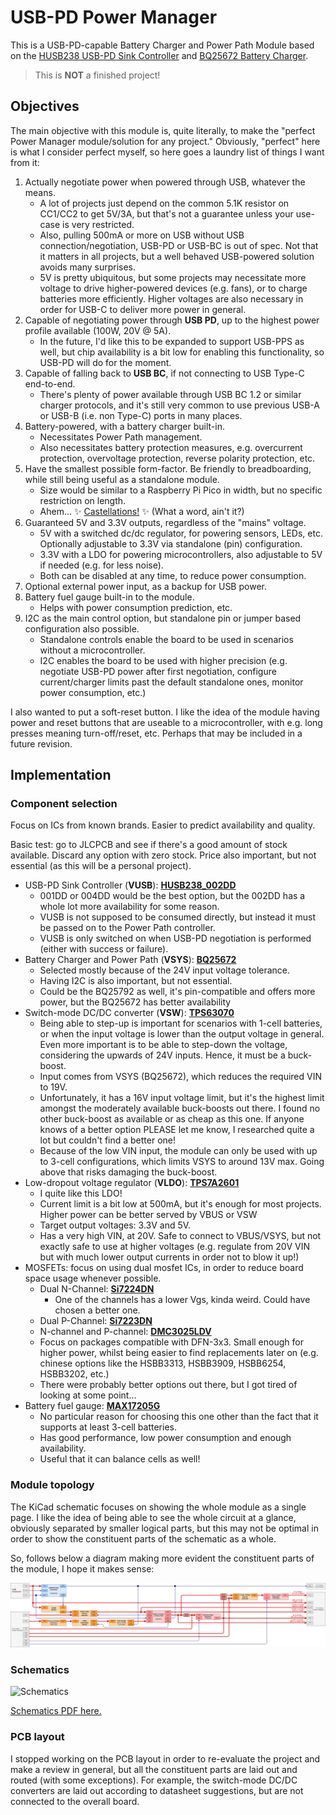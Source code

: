 # USB-PD Power Manager

This is a USB-PD-capable Battery Charger and Power Path Module based on the [HUSB238 USB-PD Sink Controller](https://www.hynetek.com/uploadfiles/site/219/news/aabbbbdb-48c9-4a44-a6dc-2c15f53282e6.pdf) and [BQ25672 Battery Charger](https://www.ti.com/lit/ds/symlink/bq25672.pdf).

> This is **NOT** a finished project!


## Objectives

The main objective with this module is, quite literally, to make the "perfect Power Manager module/solution for any project." Obviously, "perfect" here is what I consider perfect myself, so here goes a laundry list of things I want from it:

1. Actually negotiate power when powered through USB, whatever the means.
    - A lot of projects just depend on the common 5.1K resistor on CC1/CC2 to get 5V/3A, but that's not a guarantee unless your use-case is very restricted.
    - Also, pulling 500mA or more on USB without USB connection/negotiation, USB-PD or USB-BC is out of spec. Not that it matters in all projects, but a well behaved USB-powered solution avoids many surprises.
    - 5V is pretty ubiquitous, but some projects may necessitate more voltage to drive higher-powered devices (e.g. fans), or to charge batteries more efficiently. Higher voltages are also necessary in order for USB-C to deliver more power in general.
2. Capable of negotiating power through **USB PD**, up to the highest power profile available (100W, 20V @ 5A).
    - In the future, I'd like this to be expanded to support USB-PPS as well, but chip availability is a bit low for enabling this functionality, so USB-PD will do for the moment.
3. Capable of falling back to **USB BC**, if not connecting to USB Type-C end-to-end.
    - There's plenty of power available through USB BC 1.2 or similar charger protocols, and it's still very common to use previous USB-A or USB-B (i.e. non Type-C) ports in many places.
4. Battery-powered, with a battery charger built-in.
    - Necessitates Power Path management.
    - Also necessitates battery protection measures, e.g. overcurrent protection, overvoltage protection, reverse polarity protection, etc.
5. Have the smallest possible form-factor. Be friendly to breadboarding, while still being useful as a standalone module.
    - Size would be similar to a Raspberry Pi Pico in width, but no specific restriction on length.
    - Ahem... ✨ [Castellations!](https://jlcpcb.com/blog/castellated-pcbs-introduction-and-design-requirements) ✨ (What a word, ain't it?)
6. Guaranteed 5V and 3.3V outputs, regardless of the "mains" voltage.
    - 5V with a switched dc/dc regulator, for powering sensors, LEDs, etc. Optionally adjustable to 3.3V via standalone (pin) configuration.
    - 3.3V with a LDO for powering microcontrollers, also adjustable to 5V if needed (e.g. for less noise).
    - Both can be disabled at any time, to reduce power consumption.
7. Optional external power input, as a backup for USB power.
8. Battery fuel gauge built-in to the module.
    - Helps with power consumption prediction, etc.
9. I2C as the main control option, but standalone pin or jumper based configuration also possible.
    - Standalone controls enable the board to be used in scenarios without a microcontroller.
    - I2C enables the board to be used with higher precision (e.g. negotiate USB-PD power after first negotiation, configure current/charger limits past the default standalone ones, monitor power consumption, etc.)

I also wanted to put a soft-reset button. I like the idea of the module having power and reset buttons that are useable to a microcontroller, with e.g. long presses meaning turn-off/reset, etc. Perhaps that may be included in a future revision.


## Implementation

### Component selection

Focus on ICs from known brands. Easier to predict availability and quality.

Basic test: go to JLCPCB and see if there's a good amount of stock available. Discard any option with zero stock. Price also important, but not essential (as this will be a personal project).

- USB-PD Sink Controller (**VUSB**): [**HUSB238_002DD**](https://www.hynetek.com/uploadfiles/site/219/news/aabbbbdb-48c9-4a44-a6dc-2c15f53282e6.pdf)
    - 001DD or 004DD would be the best option, but the 002DD has a whole lot more availability for some reason.
    - VUSB is not supposed to be consumed directly, but instead it must be passed on to the Power Path controller.
    - VUSB is only switched on when USB-PD negotiation is performed (either with success or failure).
- Battery Charger and Power Path (**VSYS**): [**BQ25672**](https://www.ti.com/lit/ds/symlink/bq25672.pdf)
    - Selected mostly because of the 24V input voltage tolerance.
    - Having I2C is also important, but not essential.
    - Could be the BQ25792 as well, it's pin-compatible and offers more power, but the BQ25672 has better availability
- Switch-mode DC/DC converter (**VSW**): [**TPS63070**](https://www.ti.com/lit/ds/symlink/tps63070.pdf)
    - Being able to step-up is important for scenarios with 1-cell batteries, or when the input voltage is lower than the output voltage in general. Even more important is to be able to step-down the voltage, considering the upwards of 24V inputs. Hence, it must be a buck-boost.
    - Input comes from VSYS (BQ25672), which reduces the required VIN to 19V.
    - Unfortunately, it has a 16V input voltage limit, but it's the highest limit amongst the moderately available buck-boosts out there. I found no other buck-boost as available or as cheap as this one. If anyone knows of a better option PLEASE let me know, I researched quite a lot but couldn't find a better one!
    - Because of the low VIN input, the module can only be used with up to 3-cell configurations, which limits VSYS to around 13V max. Going above that risks damaging the buck-boost.
- Low-dropout voltage regulator (**VLDO**): [**TPS7A2601**](https://www.ti.com/lit/ds/symlink/tps7a26.pdf)
    - I quite like this LDO!
    - Current limit is a bit low at 500mA, but it's enough for most projects. Higher power can be better served by VBUS or VSW
    - Target output voltages: 3.3V and 5V.
    - Has a very high VIN, at 20V. Safe to connect to VBUS/VSYS, but not exactly safe to use at higher voltages (e.g. regulate from 20V VIN but with much lower output currents in order not to blow it up!)
- MOSFETs: focus on using dual mosfet ICs, in order to reduce board space usage whenever possible.
    - Dual N-Channel: [**Si7224DN**](https://www.mouser.com/datasheet/2/427/si7224dn-1764912.pdf)
        - One of the channels has a lower Vgs, kinda weird. Could have chosen a better one.
    - Dual P-Channel: [**Si7223DN**](https://www.vishay.com/docs/75609/si7223dn.pdf)
    - N-channel and P-channel: [**DMC3025LDV**](https://www.diodes.com/datasheet/download/DMC3025LDV.pdf)
    - Focus on packages compatible with DFN-3x3. Small enough for higher power, whilst being easier to find replacements later on (e.g. chinese options like the HSBB3313, HSBB3909, HSBB6254, HSBB3202, etc.)
    - There were probably better options out there, but I got tired of looking at some point...
- Battery fuel gauge: [**MAX17205G**](https://www.analog.com/media/en/technical-documentation/data-sheets/max17201-max17215.pdf)
    - No particular reason for choosing this one other than the fact that it supports at least 3-cell batteries.
    - Has good performance, low power consumption and enough availability.
    - Useful that it can balance cells as well!


### Module topology

The KiCad schematic focuses on showing the whole module as a single page. I like the idea of being able to see the whole circuit at a glance, obviously separated by smaller logical parts, but this may not be optimal in order to show the constituent parts of the schematic as a whole.

So, follows below a diagram making more evident the constituent parts of the module, I hope it makes sense:

![Topology](/docs/img/usb-pd-power-manager-topology.drawio.svg)

### Schematics

![Schematics](/docs/kicad/schematics/toy-usb-pd-power-manager.svg)

[Schematics PDF here.](/docs/kicad/schematics/toy-usb-pd-power-manager.pdf)


### PCB layout

I stopped working on the PCB layout in order to re-evaluate the project and make a review in general, but all the constituent parts are laid out and routed (with some exceptions). For example, the switch-mode DC/DC converters are laid out according to datasheet suggestions, but are not connected to the overall board.
